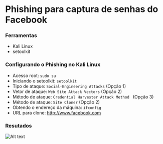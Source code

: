 # Phishing para captura de senhas do Facebook

### Ferramentas

- Kali Linux
- setoolkit

### Configurando o Phishing no Kali Linux

- Acesso root: ``` sudo su ```
- Iniciando o setoolkit: ``` setoolkit ```
- Tipo de ataque: ``` Social-Engineering Attacks ``` (Opção 1)
- Vetor de ataque: ``` Web Site Attack Vectors ``` (Opção 2)
- Método de ataque: ```Credential Harvester Attack Method ``` (Opção 3)
- Método de ataque: ``` Site Cloner ``` (Opção 2)
- Obtendo o endereço da máquina: ``` ifconfig ```
- URL para clone: http://www.facebook.com

### Resutados

![Alt text](./passwd.png "Imagem do resultado")
